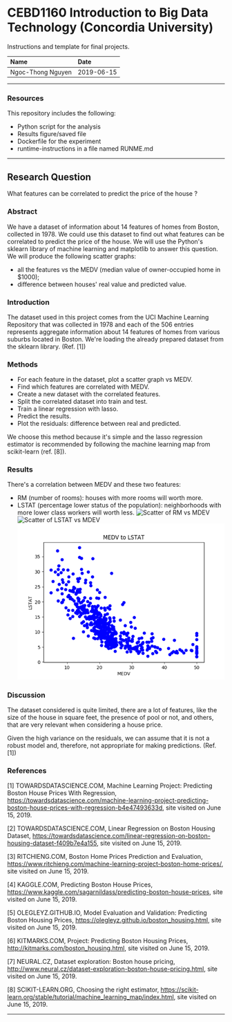 # CEBD1160 Introduction to Big Data Technology (Concordia University)

Instructions and template for final projects.

| Name             | Date      |
|:-----------------|:----------|
|Ngoc-Thong Nguyen | 2019-06-15|

-----

### Resources

This repository includes the following:

- Python script for the analysis
- Results figure/saved file
- Dockerfile for the experiment
- runtime-instructions in a file named RUNME.md

-----

## Research Question

What features can be correlated to predict the price of the house ?

### Abstract

We have a dataset of information about 14 features of homes from Boston, collected in 1978. 
We could use this dataset to find out what features can be correlated to predict the price of the house.
We will use the Python's sklearn library of machine learning and matplotlib to answer this question.
We will produce the following scatter graphs:
- all the features vs the MEDV (median value of owner-occupied home in $1000);
- difference between houses' real value and predicted value.

### Introduction

The dataset used in this project comes from the UCI Machine Learning Repository that was collected in 1978 and each of the 506 entries represents aggregate information about 14 features of homes from various suburbs located in Boston. We're loading the already prepared dataset from the sklearn library. 
(Ref. [1])

### Methods

- For each feature in the dataset, plot a scatter graph vs MEDV.
- Find which features are correlated with MEDV.
- Create a new dataset with the correlated features.
- Split the correlated dataset into train and test.
- Train a linear regression with lasso.
- Predict the results.
- Plot the residuals: difference between real and predicted.

We choose this method because it's simple and the lasso regression estimator is recommended by following the machine learning map from scikit-learn (ref. [8]).

### Results

There's a correlation between MEDV and these two features: 
- RM (number of rooms): houses with more rooms will worth more.
- LSTAT (percentage lower status of the population): neighborhoods with more lower class workers will worth less.
![Scatter of RM vs MDEV](https://github.com/alexnguyen65/cebd1160_project/tree/master/plots/scatter_MEDV_to_RM.png)
![Scatter of LSTAT vs MDEV](https://github.com/alexnguyen65/cebd1160_project/tree/master/plots/scatter_MEDV_to_LSTAT.png)
![Scatter of LSTAT vs MDEV](plots/scatter_MEDV_to_LSTAT.png)


### Discussion

The dataset considered is quite limited, there are a lot of features, like the size of the house in square feet, the presence of pool or not, and others, that are very relevant when considering a house price.

Given the high variance on the residuals, we can assume that it is not a robust model and, therefore, not appropriate for making predictions.
(Ref. [1])

### References

[1] TOWARDSDATASCIENCE.COM, Machine Learning Project: Predicting Boston House Prices With Regression, https://towardsdatascience.com/machine-learning-project-predicting-boston-house-prices-with-regression-b4e47493633d, site visited on June 15, 2019.

[2] TOWARDSDATASCIENCE.COM, Linear Regression on Boston Housing Dataset, https://towardsdatascience.com/linear-regression-on-boston-housing-dataset-f409b7e4a155, site visited on June 15, 2019.

[3] RITCHIENG.COM, Boston Home Prices Prediction and Evaluation, https://www.ritchieng.com/machine-learning-project-boston-home-prices/, site visited on June 15, 2019.

[4] KAGGLE.COM, Predicting Boston House Prices, https://www.kaggle.com/sagarnildass/predicting-boston-house-prices, site visited on June 15, 2019.

[5] OLEGLEYZ.GITHUB.IO, Model Evaluation and Validation: Predicting Boston Housing Prices, https://olegleyz.github.io/boston_housing.html, site visited on June 15, 2019.

[6] KITMARKS.COM, Project: Predicting Boston Housing Prices, http://kitmarks.com/boston_housing.html, site visited on June 15, 2019.

[7] NEURAL.CZ, Dataset exploration: Boston house pricing, http://www.neural.cz/dataset-exploration-boston-house-pricing.html, site visited on June 15, 2019.

[8] SCIKIT-LEARN.ORG, Choosing the right estimator, https://scikit-learn.org/stable/tutorial/machine_learning_map/index.html, site visited on June 15, 2019.

-------
